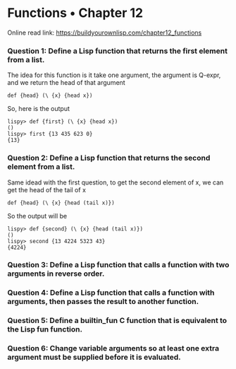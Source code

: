 # Functions • Chapter 12

Online read link: https://buildyourownlisp.com/chapter12_functions

### Question 1: Define a Lisp function that returns the first element from a list.

The idea for this function is it take one argument, the argument is Q-expr, and we return the head of that argument

`def {head} (\ {x} {head x})`

So, here is the output

```
lispy> def {first} (\ {x} {head x})
()
lispy> first {13 435 623 0}
{13}   
```

### Question 2: Define a Lisp function that returns the second element from a list.

Same idead with the first question, to get the second element of x, we can get the head of the tail of x

`def {head} (\ {x} {head (tail x)})`

So the output will be

```
lispy> def {second} (\ {x} {head (tail x)})
()
lispy> second {13 4224 5323 43}
{4224}
```

### Question 3: Define a Lisp function that calls a function with two arguments in reverse order.
### Question 4: Define a Lisp function that calls a function with arguments, then passes the result to another function.
### Question 5: Define a builtin_fun C function that is equivalent to the Lisp fun function.
### Question 6: Change variable arguments so at least one extra argument must be supplied before it is evaluated.

